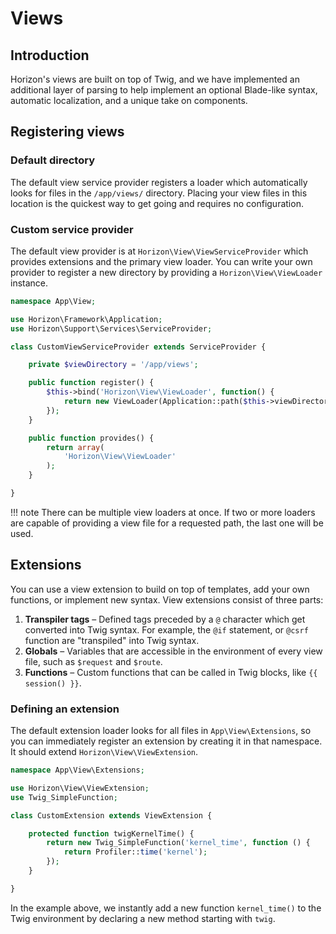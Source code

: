 # Views

## Introduction

Horizon's views are built on top of Twig, and we have implemented an additional layer of parsing to help implement an
optional Blade-like syntax, automatic localization, and a unique take on components.

## Registering views

### Default directory

The default view service provider registers a loader which automatically looks for files in the `/app/views/` directory.
Placing your view files in this location is the quickest way to get going and requires no configuration.

### Custom service provider

The default view provider is at `Horizon\View\ViewServiceProvider` which provides extensions and the primary view loader.
You can write your own provider to register a new directory by providing a `Horizon\View\ViewLoader` instance.

```php
namespace App\View;

use Horizon\Framework\Application;
use Horizon\Support\Services\ServiceProvider;

class CustomViewServiceProvider extends ServiceProvider {

    private $viewDirectory = '/app/views';

    public function register() {
        $this->bind('Horizon\View\ViewLoader', function() {
            return new ViewLoader(Application::path($this->viewDirectory));
        });
    }

    public function provides() {
        return array(
            'Horizon\View\ViewLoader'
        );
    }

}
```

!!! note
	There can be multiple view loaders at once. If two or more loaders are capable of providing a view file for a
	requested path, the last one will be used.

## Extensions

You can use a view extension to build on top of templates, add your own functions, or implement new syntax. View
extensions consist of three parts:

1. **Transpiler tags** – Defined tags preceded by a `@` character which get converted into Twig syntax. For example,
   the `@if` statement, or `@csrf` function are "transpiled" into Twig syntax.
2. **Globals** – Variables that are accessible in the environment of every view file, such as `$request` and `$route`.
3. **Functions** – Custom functions that can be called in Twig blocks, like `{{ session() }}`.

### Defining an extension

The default extension loader looks for all files in `App\View\Extensions`, so you can immediately register an extension
by creating it in that namespace. It should extend `Horizon\View\ViewExtension`.

```php
namespace App\View\Extensions;

use Horizon\View\ViewExtension;
use Twig_SimpleFunction;

class CustomExtension extends ViewExtension {

    protected function twigKernelTime() {
        return new Twig_SimpleFunction('kernel_time', function () {
            return Profiler::time('kernel');
        });
    }

}
```

In the example above, we instantly add a new function `kernel_time()` to the Twig environment by declaring a new
method starting with `twig`.
